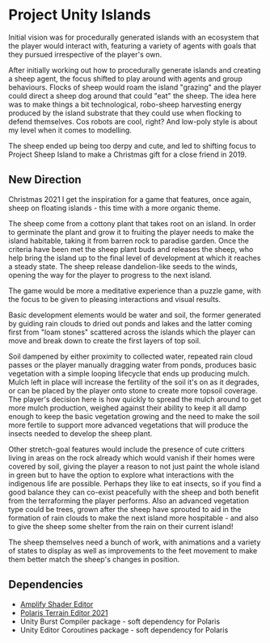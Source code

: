 # Project Unity Islands
Initial vision was for procedurally generated islands with an ecosystem that the player would interact with, featuring a variety of agents with goals that they pursued irrespective of the player's own.

After initially working out how to procedurally generate islands and creating a sheep agent, the focus shifted to play around with agents and group behaviours. Flocks of sheep would roam the island "grazing" and the player could direct a sheep dog around that could "eat" the sheep. The idea here was to make things a bit technological, robo-sheep harvesting energy produced by the island substrate that they could use when flocking to defend themselves. Cos robots are cool, right? And low-poly style is about my level when it comes to modelling.

The sheep ended up being too derpy and cute, and led to shifting focus to Project Sheep Island to make a Christmas gift for a close friend in 2019.

## New Direction
Christmas 2021 I get the inspiration for a game that features, once again, sheep on floating islands - this time with a more organic theme.

The sheep come from a cottony plant that takes root on an island. In order to germinate the plant and grow it to fruiting the player needs to make the island habitable, taking it from barren rock to paradise garden. Once the criteria have been met the sheep plant buds and releases the sheep, who help bring the island up to the final level of development at which it reaches a steady state. The sheep release dandelion-like seeds to the winds, opening the way for the player to progress to the next island.

The game would be more a meditative experience than a puzzle game, with the focus to be given to pleasing interactions and visual results.

Basic development elements would be water and soil, the former generated by guiding rain clouds to dried out ponds and lakes and the latter coming first from "loam stones" scattered across the islands which the player can move and break down to create the first layers of top soil. 

Soil dampened by either proximity to collected water, repeated rain cloud passes or the player manually dragging water from ponds, produces basic vegetation with a simple looping lifecycle that ends up producing mulch. Mulch left in place will increase the fertility of the soil it's on as it degrades, or can be placed by the player onto stone to create more topsoil coverage. The player's decision here is how quickly to spread the mulch around to get more mulch production, weighed against their ability to keep it all damp enough to keep the basic vegetation growing and the need to make the soil more fertile to support more advanced vegetations that will produce the insects needed to develop the sheep plant.

Other stretch-goal features would include the presence of cute critters living in areas on the rock already which would vanish if their homes were covered by soil, giving the player a reason to not just paint the whole island in green but to have the option to explore what interactions with the indigenous life are possible. Perhaps they like to eat insects, so if you find a good balance they can co-exist peacefully with the sheep and both benefit from the terraforming the player performs. Also an advanced vegetation type could be trees, grown after the sheep have sprouted to aid in the formation of rain clouds to make the next island more hospitable - and also to give the sheep some shelter from the rain on their current island!

The sheep themselves need a bunch of work, with animations and a variety of states to display as well as improvements to the feet movement to make them better match the sheep's changes in position.

## Dependencies
- [Amplify Shader Editor](https://assetstore.unity.com/packages/tools/visual-scripting/amplify-shader-editor-68570)
- [Polaris Terrain Editor 2021](https://assetstore.unity.com/packages/tools/terrain/polaris-2021-low-poly-mesh-terrain-editor-196648)
- Unity Burst Compiler package - soft dependency for Polaris
- Unity Editor Coroutines package - soft dependency for Polaris
